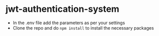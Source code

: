 # jwt-authentication-system

- In the .env file add the parameters as per your settings
- Clone the repo and do ```npm install``` to install the necessary packages
